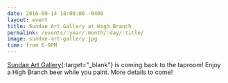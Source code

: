 ```yaml
---
date: 2016-09-14 18:00:00 -0400
layout: event
title: Sundae Art Gallery at High Branch
permalink: /events/:year/:month/:day/:title/
image: sundae-art-gallery.jpg
time: from 6-9PM
---
```


[Sundae Art Gallery]{:target="_blank"} is coming back to the taproom! Enjoy a High Branch beer while you paint. More details to come!

[Sundae Art Gallery]: https://www.facebook.com/Sundae-Art-Gallery-643622662324680/